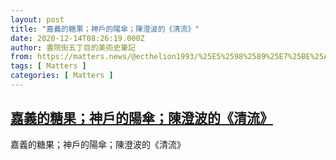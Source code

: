 ```yaml
---
layout: post
title: "嘉義的糖果；神戶的陽傘；陳澄波的《清流》"
date: 2020-12-14T08:26:19.000Z
author: 書院街五丁目的美術史筆記
from: https://matters.news/@ecthelion1993/%25E5%2598%2589%25E7%25BE%25A9%25E7%259A%2584%25E7%25B3%2596%25E6%259E%259C-%25E7%25A5%259E%25E6%2588%25B6%25E7%259A%2584%25E9%2599%25BD%25E5%2582%2598-%25E9%2599%25B3%25E6%25BE%2584%25E6%25B3%25A2%25E7%259A%2584-%25E6%25B8%2585%25E6%25B5%2581-bafyreigytrbca6vrude3zwebk4hdcdmbr5gpbogfqszimivfzmxq6b6734
tags: [ Matters ]
categories: [ Matters ]
---
```

<!--1607934379000-->
[嘉義的糖果；神戶的陽傘；陳澄波的《清流》](https://matters.news/@ecthelion1993/%25E5%2598%2589%25E7%25BE%25A9%25E7%259A%2584%25E7%25B3%2596%25E6%259E%259C-%25E7%25A5%259E%25E6%2588%25B6%25E7%259A%2584%25E9%2599%25BD%25E5%2582%2598-%25E9%2599%25B3%25E6%25BE%2584%25E6%25B3%25A2%25E7%259A%2584-%25E6%25B8%2585%25E6%25B5%2581-bafyreigytrbca6vrude3zwebk4hdcdmbr5gpbogfqszimivfzmxq6b6734)
------

<div>
嘉義的糖果；神戶的陽傘；陳澄波的《清流》
</div>
